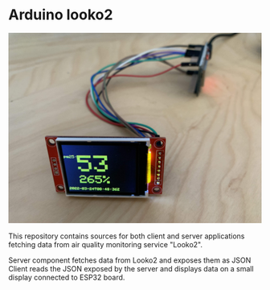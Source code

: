 # Arduino looko2

![project photo](https://raw.githubusercontent.com/wlk/arduino_looko2/main/img/photo.jpg)

This repository contains sources for both client and server applications fetching data from air quality monitoring service "Looko2".

Server component fetches data from Looko2 and exposes them as JSON
Client reads the JSON exposed by the server and displays data on a small display connected to ESP32 board.